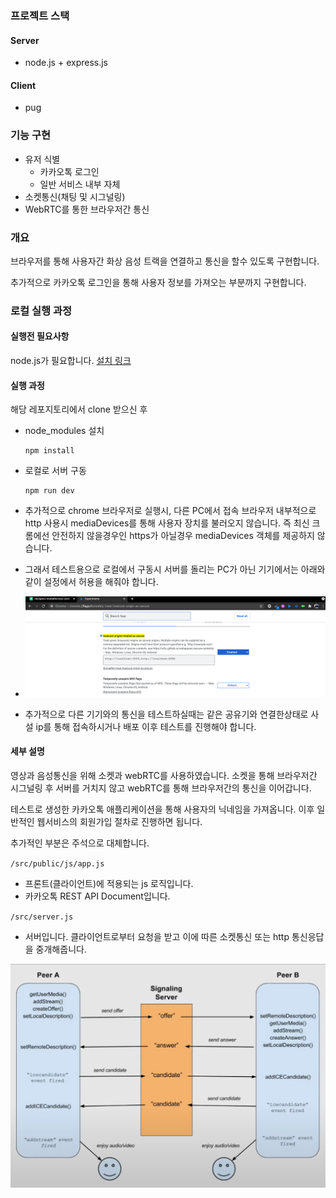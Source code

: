 ### 프로젝트 스택

#### Server

- node.js + express.js

#### Client

- pug

### 기능 구현

- 유저 식별
  - 카카오톡 로그인
  - 일반 서비스 내부 자체
- 소켓통신(채팅 및 시그널링)
- WebRTC를 통한 브라우저간 통신

### 개요

브라우저를 통해 사용자간 화상 음성 트랙을 연결하고 통신을 할수 있도록 구현합니다.

추가적으로 카카오톡 로그인을 통해 사용자 정보를 가져오는 부분까지 구현합니다.

### 로컬 실행 과정

#### 실행전 필요사항

node.js가 필요합니다. [설치 링크](https://nodejs.org/ko/download/)

#### 실행 과정

해당 레포지토리에서 clone 받으신 후

- node_modules 설치
  ```shell
  npm install
  ```
- 로컬로 서버 구동

  ```shell
  npm run dev
  ```

- 추가적으로 chrome 브라우저로 실행시, 다른 PC에서 접속 브라우저 내부적으로 http 사용시 mediaDevices를 통해 사용자 장치를 불러오지 않습니다. 즉 최신 크롬에선 안전하지 않을경우인 https가 아닐경우 mediaDevices 객체를 제공하지 않습니다.
- 그래서 테스트용으로 로컬에서 구동시 서버를 돌리는 PC가 아닌 기기에서는 아래와 같이 설정에서 허용을 해줘야 합니다.
- ![이미지](./img.png)
- 추가적으로 다른 기기와의 통신을 테스트하실때는 같은 공유기와 연결한상태로 사설 ip를 통해 접속하시거나 배포 이후 테스트를 진행해야 합니다.

#### 세부 설명

영상과 음성통신을 위해 소켓과 webRTC를 사용하였습니다. 소켓을 통해 브라우저간 시그널링 후 서버를 거치지 않고 webRTC를 통해 브라우저간의 통신을 이어갑니다.

테스트로 생성한 카카오톡 애플리케이션을 통해 사용자의 닉네임을 가져옵니다. 이후 일반적인 웹서비스의 회원가입 절차로 진행하면 됩니다.

추가적인 부분은 주석으로 대체합니다.

`/src/public/js/app.js`

- 프론트(클라이언트)에 적용되는 js 로직입니다.
- 카카오톡 REST API Document입니다.

`/src/server.js`

- 서버입니다. 클라이언트로부터 요청을 받고 이에 따른 소켓통신 또는 http 통신응답을 중개해줍니다.

![](Signaling.png)
